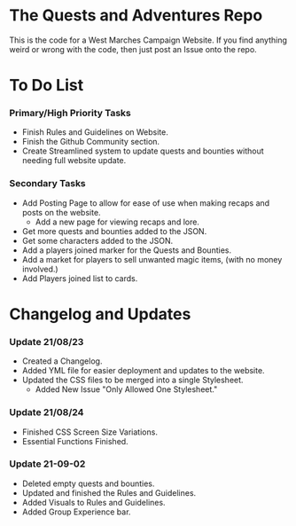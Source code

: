 # The Quests and Adventures Repo
This is the code for a West Marches Campaign Website. If you find anything weird or wrong with the code, then just post an Issue onto the repo.

# To Do List
### Primary/High Priority Tasks
- Finish Rules and Guidelines on Website.
- Finish the Github Community section.
- Create Streamlined system to update quests and bounties without needing full website update.

### Secondary Tasks
- Add Posting Page to allow for ease of use when making recaps and posts on the website.
	- Add a new page for viewing recaps and lore.
- Get more quests and bounties added to the JSON.
- Get some characters added to the JSON.
- Add a players joined marker for the Quests and Bounties.
- Add a market for players to sell unwanted magic items, (with no money involved.)
- Add Players joined list to cards.


# Changelog and Updates
### Update 21/08/23
- Created a Changelog.
- Added YML file for easier deployment and updates to the website.
- Updated the CSS files to be merged into a single Stylesheet.
  - Added New Issue "Only Allowed One Stylesheet."

### Update 21/08/24
- Finished CSS Screen Size Variations.
- Essential Functions Finished.

### Update 21-09-02
- Deleted empty quests and bounties.
- Updated and finished the Rules and Guidelines.
- Added Visuals to Rules and Guidelines.
- Added Group Experience bar.
